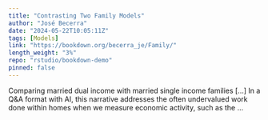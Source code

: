 ```yaml
---
title: "Contrasting Two Family Models"
author: "José Becerra"
date: "2024-05-22T10:05:11Z"
tags: [Models]
link: "https://bookdown.org/becerra_je/Family/"
length_weight: "3%"
repo: "rstudio/bookdown-demo"
pinned: false
---
```


Comparing married dual income with married single income families [...] In a Q&A format with AI, this narrative addresses the often undervalued work done within homes when we measure economic activity, such as the ...
